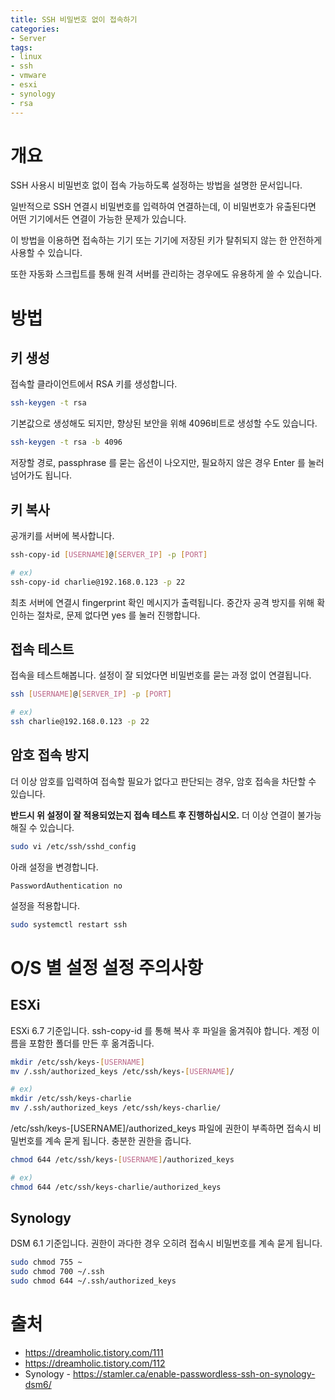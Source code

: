 ```yaml
---
title: SSH 비밀번호 없이 접속하기
categories:
- Server
tags:
- linux
- ssh
- vmware
- esxi
- synology
- rsa
---
```


# 개요
SSH 사용시 비밀번호 없이 접속 가능하도록 설정하는 방법을 설명한 문서입니다.

일반적으로 SSH 연결시 비밀번호를 입력하여 연결하는데, 이 비밀번호가 유출된다면 어떤 기기에서든 연결이 가능한 문제가 있습니다.

이 방법을 이용하면 접속하는 기기 또는 기기에 저장된 키가 탈취되지 않는 한 안전하게 사용할 수 있습니다.

또한 자동화 스크립트를 통해 원격 서버를 관리하는 경우에도 유용하게 쓸 수 있습니다.



# 방법

## 키 생성
접속할 클라이언트에서 RSA 키를 생성합니다.

``` bash
ssh-keygen -t rsa
```

기본값으로 생성해도 되지만, 향상된 보안을 위해 4096비트로 생성할 수도 있습니다.

``` bash
ssh-keygen -t rsa -b 4096
```

저장할 경로, passphrase 를 묻는 옵션이 나오지만, 필요하지 않은 경우 Enter 를 눌러 넘어가도 됩니다.


## 키 복사
공개키를 서버에 복사합니다.

``` bash
ssh-copy-id [USERNAME]@[SERVER_IP] -p [PORT]

# ex)
ssh-copy-id charlie@192.168.0.123 -p 22
```

최초 서버에 연결시 fingerprint 확인 메시지가 출력됩니다. 중간자 공격 방지를 위해 확인하는 절차로, 문제 없다면 yes 를 눌러 진행합니다.


## 접속 테스트

접속을 테스트해봅니다. 설정이 잘 되었다면 비밀번호를 묻는 과정 없이 연결됩니다.

``` bash
ssh [USERNAME]@[SERVER_IP] -p [PORT]

# ex)
ssh charlie@192.168.0.123 -p 22
```


## 암호 접속 방지
더 이상 암호를 입력하여 접속할 필요가 없다고 판단되는 경우, 암호 접속을 차단할 수 있습니다.

**반드시 위 설정이 잘 적용되었는지 접속 테스트 후 진행하십시오.** 더 이상 연결이 불가능해질 수 있습니다.

``` bash
sudo vi /etc/ssh/sshd_config
```

아래 설정을 변경합니다.

```
PasswordAuthentication no
```

설정을 적용합니다.

``` bash
sudo systemctl restart ssh
```



# O/S 별 설정 설정 주의사항

## ESXi
ESXi 6.7 기준입니다.
ssh-copy-id 를 통해 복사 후 파일을 옮겨줘야 합니다.
계정 이름을 포함한 폴더를 만든 후 옮겨줍니다.

``` bash
mkdir /etc/ssh/keys-[USERNAME]
mv /.ssh/authorized_keys /etc/ssh/keys-[USERNAME]/

# ex)
mkdir /etc/ssh/keys-charlie
mv /.ssh/authorized_keys /etc/ssh/keys-charlie/
```

/etc/ssh/keys-[USERNAME]/authorized_keys 파일에 권한이 부족하면 접속시 비밀번호를 계속 묻게 됩니다. 충분한 권한을 줍니다.

``` bash
chmod 644 /etc/ssh/keys-[USERNAME]/authorized_keys

# ex)
chmod 644 /etc/ssh/keys-charlie/authorized_keys
```


## Synology
DSM 6.1 기준입니다.
권한이 과다한 경우 오히려 접속시 비밀번호를 계속 묻게 됩니다.

``` bash
sudo chmod 755 ~
sudo chmod 700 ~/.ssh
sudo chmod 644 ~/.ssh/authorized_keys
```



# 출처
- <https://dreamholic.tistory.com/111>
- <https://dreamholic.tistory.com/112>
- Synology - <https://stamler.ca/enable-passwordless-ssh-on-synology-dsm6/>
